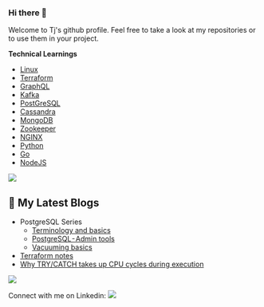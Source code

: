 ### Hi there 👋
Welcome to Tj's github profile. Feel free to take a look at my repositories or to use them in your project. 

**Technical Learnings**
- [Linux](https://elixir.bootlin.com/linux/latest/source)
- [Terraform](https://www.udemy.com/course/terraform-beginner-to-advanced/)
- [GraphQL](https://graphql.org/)
- [Kafka](https://kafka.apache.org/)
- [PostGreSQL](https://www.postgresql.org/)
- [Cassandra](https://cassandra.apache.org/_/index.html)
- [MongoDB](https://www.mongodb.com/)
- [Zookeeper](https://zookeeper.apache.org/)
- [NGINX](https://www.nginx.com/)
- [Python](https://www.python.org/)
- [Go](https://go.dev/)
- [NodeJS](https://nodejs.org/en)
  
<img  src="https://raw.githubusercontent.com/andreasbm/readme/master/assets/lines/rainbow.png">

## 📝 My Latest Blogs
  -  PostgreSQL Series
      -  [Terminology and basics](https://medium.com/@tjskrishna/postgresql-quick-notes-191a93610f1e)
      -  [PostgreSQL - Admin tools](https://medium.com/@tjskrishna/postgresql-admin-tools-ec8efc6ebafa)
      -  [Vacuuming basics](https://medium.com/@tjskrishna/postgresql-vacuuming-basics-b4d5b8ec8c2d)
  -  [Terraform notes](https://medium.com/@tjskrishna/terraform-notes-8241971dbde7)
  -  [Why TRY/CATCH takes up CPU cycles during execution](https://medium.com/@tjskrishna/why-try-catch-takes-up-cpu-cycles-during-execution-4323d47d5a88)
  

<img  src="https://raw.githubusercontent.com/andreasbm/readme/master/assets/lines/rainbow.png">

Connect with me on Linkedin:  [<img src="https://img.shields.io/badge/linkedin-%230077B5.svg?&style=for-the-badge&logo=linkedin&logoColor=white">](https://www.linkedin.com/in/thejas-krishnan-8286ab5b)

<!--
**lmn0/lmn0** is a ✨ _special_ ✨ repository because its `README.md` (this file) appears on your GitHub profile.

Here are some ideas to get you started:

- 🔭 I’m currently working on ...
- 🌱 I’m currently learning ...
- 👯 I’m looking to collaborate on ...
- 🤔 I’m looking for help with ...
- 💬 Ask me about ...
- 📫 How to reach me: ...
- 😄 Pronouns: ...
- ⚡ Fun fact: ...
-->
